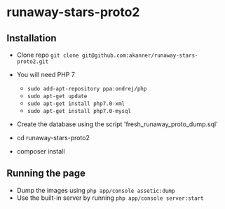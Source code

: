 # runaway-stars-proto2

## Installation

* Clone repo `git clone git@github.com:akanner/runaway-stars-proto2.git`
* You will need PHP 7
  * `sudo add-apt-repository ppa:ondrej/php`
  * `sudo apt-get update`
  * `sudo apt-get install php7.0-xml`
  * `sudo apt-get install php7.0-mysql`
        
* Create the database using the script 'fresh_runaway_proto_dump.sql'
* cd runaway-stars-proto2
* composer install

## Running the page

* Dump the images using `php app/console assetic:dump`
* Use the built-in server by running `php app/console server:start`

